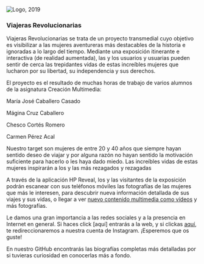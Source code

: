 ![Logo, 2019](https://github.com/MariJose13/ViajerasRevolucionarias/blob/master/biografias/Nuestro%20Logo.png)

###                                                Viajeras Revolucionarias


Viajeras Revolucionarias se trata de un proyecto transmedial cuyo objetivo es visibilizar a las mujeres aventureras más destacables de la historia e ignoradas a lo largo del tiempo. Mediante una exposición itinerante e interactiva (de realidad aumentada), las y los usuarios y usuarias pueden sentir de cerca las trepidantes vidas de estas increíbles mujeres que lucharon por su libertad, su independencia y sus derechos. 


El proyecto es el resultado de muchas horas de trabajo de varios alumnos de la asignatura Creación Multimedia:

María José Caballero Casado

Mágina Cruz Caballero

Chesco Cortés Romero

Carmen Pérez Acal


Nuestro target son mujeres de entre 20 y 40 años que siempre hayan sentido deseo de viajar y por alguna razón no hayan sentido la motivación suficiente para hacerlo o les haya dado miedo. Las increíbles vidas de estas mujeres inspirarán a los y las más rezagados y rezagadas

A través de la aplicación HP Reveal, los y las visitantes de la exposición podrán escanear con sus teléfonos móviles las fotografías de las mujeres que más le interesen, para descubrir nueva información detallada de sus viajes y sus vidas, o llegar a ver [nuevo contenido multimedia como vídeos](https://youtu.be/PfjCKjCrnbQ) y más fotografías.

Le damos una gran importancia a las redes sociales y a la presencia en Internet en general. Si haces click [aquí]  entrarás a la web, y si clickas [aquí](https://www.instagram.com/viajerasrevolucionarias/), te redireccionaremos a nuestra cuenta de Instagram. ¡Esperemos que os guste!


En nuestro GitHub encontrarás las biografías completas más detalladas por si tuvieras curiosidad en conocerlas más a fondo.







